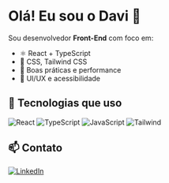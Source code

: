 # Olá! Eu sou o Davi 👋

Sou desenvolvedor **Front-End** com foco em:

- ⚛️ React + TypeScript
- 💅 CSS, Tailwind CSS
- 🧠 Boas práticas e performance
- 🎨 UI/UX e acessibilidade

## 🚀 Tecnologias que uso
![React](https://img.shields.io/badge/-React-61DAFB?logo=react&logoColor=white&style=for-the-badge)
![TypeScript](https://img.shields.io/badge/-TypeScript-3178C6?logo=typescript&logoColor=white&style=for-the-badge)
![JavaScript](https://img.shields.io/badge/-JavaScript-F7DF1E?logo=javascript&logoColor=black&style=for-the-badge)
![Tailwind](https://img.shields.io/badge/-TailwindCSS-38B2AC?logo=tailwind-css&logoColor=white&style=for-the-badge)

## 📫 Contato
[![LinkedIn](https://img.shields.io/badge/-LinkedIn-0077B5?logo=linkedin&logoColor=white&style=for-the-badge)](https://linkedin.com/in/davivalentinn)
